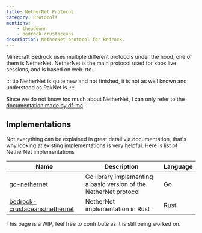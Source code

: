 ```yaml
---
title: NetherNet Protocol
category: Protocols
mentions:
    - theaddonn
    - bedrock-crustaceans
description: NetherNet protocol for Bedrock.
---
```


Minecraft Bedrock uses multiple different protocols under the hood, one of them is NetherNet.
NetherNet is the main protocol used for xbox live sessions, and is based on web-rtc.

::: tip
NetherNet is quite new and not finished, it is not as well known and understood as RakNet is. 
:::

Since we do not know too much about NetherNet, I can only refer to the [documentation made by df-mc](https://github.com/df-mc/nethernet-spec).

## Implementations

Not everything can be explained in great detail via documentation, that's why looking at existing implementations is very helpful.
Here is list of NetherNet implementations

| Name                                                                              | Description                                                       | Language |
|-----------------------------------------------------------------------------------|-------------------------------------------------------------------|----------|
| [go-nethernet](https://github.com/df-mc/go-nethernet)                             | Go library implementing a basic version of the NetherNet protocol | Go       |
| [bedrock-crustaceans/nethernet](https://github.com/bedrock-crustaceans/nethernet) | NetherNet implementation in Rust                                  | Rust     |

This page is a WIP, feel free to contribute as it is still being worked on.
